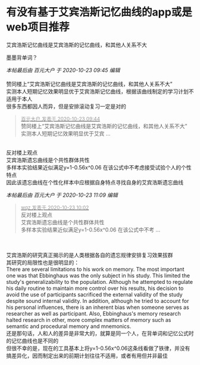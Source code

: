 # 有没有基于艾宾浩斯记忆曲线的app或是web项目推荐


艾宾浩斯记忆曲线是艾宾浩斯的记忆曲线，和其他人关系不大

墨墨背单词？

<i class="pstatus"> 本帖最后由 百元大户 于 2020-10-23 09:45 编辑 </i><br />
<br />
赞同楼上“艾宾浩斯记忆曲线是艾宾浩斯的记忆曲线，和其他人关系不大”<br />
实测本人短期记忆效果明显优于艾宾浩斯记忆曲线，根据该曲线制定的学习计划不适用于本人<br />
很多东西都因人而异，但是安排滚动复习一定是对的

<div class="quote"><blockquote><font size="2"><a href="https://www.hostloc.com/forum.php?mod=redirect&amp;goto=findpost&amp;pid=9339548&amp;ptid=757442" target="_blank"><font color="#999999">百元大户 发表于 2020-10-23 09:44</font></a></font><br />
赞同楼上“艾宾浩斯记忆曲线是艾宾浩斯的记忆曲线，和其他人关系不大”<br />
实测本人短期记忆效果明显优于艾宾 ...</blockquote></div><br />
反对楼上观点<br />
艾宾浩斯遗忘曲线是个共性群体共性<br />
多样本实验结果近似满足y=1-0.56x^0.06 在该公式中不考虑接受试验个人的个性特点<br />
因此该遗忘曲线在个性化样本中应根据自身特点寻找自身的艾宾浩斯遗忘曲线<img id="aimg_wo2fG" onclick="zoom(this, this.src, 0, 0, 0)" class="zoom" src="https://cdn.jsdelivr.net/gh/hishis/forum-master/public/images/patch.gif" onmouseover="img_onmouseoverfunc(this)" onload="thumbImg(this)" border="0" alt="" />

<i class="pstatus"> 本帖最后由 百元大户 于 2020-10-23 11:09 编辑 </i><br />
<div class="quote"><blockquote><font size="2"><a href="https://www.hostloc.com/forum.php?mod=redirect&amp;goto=findpost&amp;pid=9339671&amp;ptid=757442" target="_blank"><font color="#999999">wqz 发表于 2020-10-23 10:02</font></a></font><br />
反对楼上观点<br />
艾宾浩斯遗忘曲线是个共性群体共性<br />
多样本实验结果近似满足y=1-0.56x^0.06 在该公式中不考 ...</blockquote></div><br />
<br />
艾宾浩斯的研究真正揭示的是人类根据各自的遗忘规律安排复习效果拔群<br />
其研究的局限性也是很明显的：<br />
There are several limitations to his work on memory. The most important one was that Ebbinghaus was the only subject in his study. This limited the study's generalizability to the population. Although he attempted to regulate his daily routine to maintain more control over his results, his decision to avoid the use of participants sacrificed the external validity of the study despite sound internal validity. In addition, although he tried to account for his personal influences, there is an inherent bias when someone serves as researcher as well as participant. Also, Ebbinghaus's memory research halted research in other, more complex matters of memory such as semantic and procedural memory and mnemonics.<br />
还是那句话，人和人的差异是非常大的，就算是同一个人，在背单词和记忆公式时的记忆曲线也是不同的<br />
但很不幸的是，现在的工具基本上将y=1-0.56x^0.06这条线看做了铁律，并没有搞差异化，因而制定出来的前期计划往往不适用，或者有用但并非最佳

